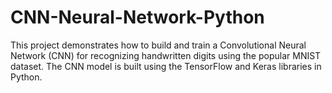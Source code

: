# CNN-Neural-Network-Python

This project demonstrates how to build and train a Convolutional Neural Network (CNN) for recognizing handwritten digits using the popular MNIST dataset. The CNN model is built using the TensorFlow and Keras libraries in Python.
